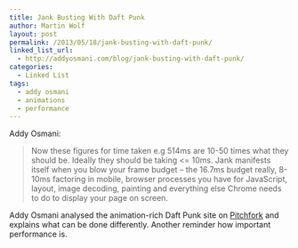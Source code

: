 ```yaml
---
title: Jank Busting With Daft Punk
author: Martin Wolf
layout: post
permalink: /2013/05/18/jank-busting-with-daft-punk/
linked_list_url:
  - http://addyosmani.com/blog/jank-busting-with-daft-punk/
categories:
  - Linked List
tags:
  - addy osmani
  - animations
  - performance
---
```

<p class="linked-list-quote-author">
  Addy Osmani:
</p>

> Now these figures for time taken e.g 514ms are 10-50 times what they should be. Ideally they should be taking <= 10ms. Jank manifests itself when you blow your frame budget – the 16.7ms budget really, 8-10ms factoring in mobile, browser processes you have for JavaScript, layout, image decoding, painting and everything else Chrome needs to do to display your page on screen.

Addy Osmani analysed the animation-rich Daft Punk site on [Pitchfork][1] and explains what can be done differently. Another reminder how important performance is.

 [1]: http://pitchfork.com/features/cover-story/reader/daft-punk/